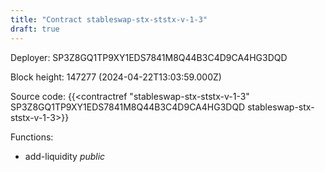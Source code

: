 ```yaml
---
title: "Contract stableswap-stx-ststx-v-1-3"
draft: true
---
```

Deployer: SP3Z8GQ1TP9XY1EDS7841M8Q44B3C4D9CA4HG3DQD


 



Block height: 147277 (2024-04-22T13:03:59.000Z)

Source code: {{<contractref "stableswap-stx-ststx-v-1-3" SP3Z8GQ1TP9XY1EDS7841M8Q44B3C4D9CA4HG3DQD stableswap-stx-ststx-v-1-3>}}

Functions:

* add-liquidity _public_
